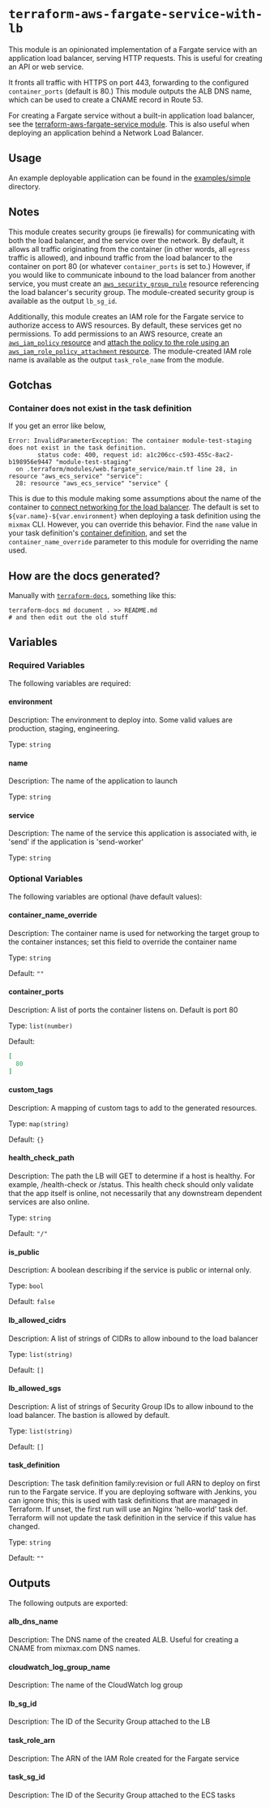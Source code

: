 # `terraform-aws-fargate-service-with-lb`

This module is an opinionated implementation of a Fargate service with an application load balancer, serving HTTP requests. This is useful for creating an API or web service.

It fronts all traffic with HTTPS on port 443, forwarding to the configured `container_ports` (default is 80.) This module outputs the ALB DNS name, which can be used to create a CNAME record in Route 53.

For creating a Fargate service without a built-in application load balancer, see the [terraform-aws-fargate-service module](https://github.com/mixmaxhq/terraform-aws-fargate-service). This is also useful when deploying an application behind a Network Load Balancer.

## Usage

An example deployable application can be found in the [examples/simple](examples/simple) directory.

## Notes

This module creates security groups (ie firewalls) for communicating with both the load balancer, and the service over the network. By default, it allows all traffic originating from the container (in other words, all `egress` traffic is allowed), and inbound traffic from the load balancer to the container on port 80 (or whatever `container_ports` is set to.) However, if you would like to communicate inbound to the load balancer from another service, you must create an [`aws_security_group_rule`](https://www.terraform.io/docs/providers/aws/r/security_group_rule.html) resource referencing the load balancer's security group. The module-created security group is available as the output `lb_sg_id`.

Additionally, this module creates an IAM role for the Fargate service to authorize access to AWS resources. By default, these services get no permissions. To add permissions to an AWS resource, create an [`aws_iam_policy` resource](https://www.terraform.io/docs/providers/aws/r/iam_policy.html) and [attach the policy to the role using an `aws_iam_role_policy_attachment` resource](https://www.terraform.io/docs/providers/aws/r/iam_role_policy_attachment.html). The module-created IAM role name is available as the output `task_role_name` from the module.

## Gotchas

### Container does not exist in the task definition
If you get an error like below,
```
Error: InvalidParameterException: The container module-test-staging does not exist in the task definition.
        status code: 400, request id: a1c206cc-c593-455c-8ac2-b198956e9447 "module-test-staging"
  on .terraform/modules/web.fargate_service/main.tf line 28, in resource "aws_ecs_service" "service":
  28: resource "aws_ecs_service" "service" {
```

This is due to this module making some assumptions about the name of the container to [connect networking for the load balancer](https://github.com/mixmaxhq/terraform-aws-fargate-service-with-lb/blob/master/main.tf#L14). The default is set to `${var.name}-${var.environment}` when deploying a task definition using the `mixmax` CLI. However, you can override this behavior. Find the `name` value in your task definition's [container definition](https://docs.aws.amazon.com/AmazonECS/latest/developerguide/task_definition_parameters.html#container_definition_name), and set the `container_name_override` parameter to this module for overriding the name used.

## How are the docs generated?

Manually with [`terraform-docs`](https://github.com/segmentio/terraform-docs), something like this:
```
terraform-docs md document . >> README.md
# and then edit out the old stuff
```

## Variables

### Required Variables

The following variables are required:

#### environment

Description: The environment to deploy into. Some valid values are production, staging, engineering.

Type:
`string`

#### name

Description: The name of the application to launch

Type:
`string`

#### service

Description: The name of the service this application is associated with, ie 'send' if the application is 'send-worker'

Type:
`string`

### Optional Variables

The following variables are optional (have default values):

#### container\_name\_override

Description: The container name is used for networking the target group to the container instances; set this field to override the container name

Type:
`string`

Default:
`""`

#### container\_ports

Description: A list of ports the container listens on. Default is port 80

Type:
`list(number)`

Default:
```json
[
  80
]
```

#### custom\_tags

Description: A mapping of custom tags to add to the generated resources.

Type:
`map(string)`

Default:
`{}`

#### health\_check\_path

Description: The path the LB will GET to determine if a host is healthy. For example, /health-check  or /status. This health check should only validate that the app itself is online, not necessarily that any downstream dependent services are also online.

Type:
`string`

Default:
`"/"`

#### is\_public

Description: A boolean describing if the service is public or internal only.

Type:
`bool`

Default:
`false`

#### lb\_allowed\_cidrs

Description: A list of strings of CIDRs to allow inbound to the load balancer

Type:
`list(string)`

Default:
`[]`

#### lb\_allowed\_sgs

Description: A list of strings of Security Group IDs to allow inbound to the load balancer. The bastion is allowed by default.

Type:
`list(string)`

Default:
`[]`

#### task\_definition

Description: The task definition family:revision or full ARN to deploy on first run to the Fargate service. If you are deploying software with Jenkins, you can ignore this; this is used with task definitions that are managed in Terraform. If unset, the first run will use an Nginx 'hello-world' task def. Terraform will not update the task definition in the service if this value has changed.

Type:
`string`

Default:
`""`

## Outputs

The following outputs are exported:

#### alb\_dns\_name

Description: The DNS name of the created ALB. Useful for creating a CNAME from mixmax.com DNS names.

#### cloudwatch\_log\_group\_name

Description: The name of the CloudWatch log group

#### lb\_sg\_id

Description: The ID of the Security Group attached to the LB

#### task\_role\_arn

Description: The ARN of the IAM Role created for the Fargate service

#### task\_sg\_id

Description: The ID of the Security Group attached to the ECS tasks

